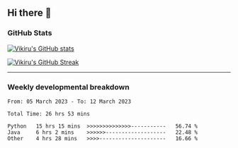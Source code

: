 ## Hi there 👋

### GitHub Stats

[![Vikiru's GitHub stats](https://github-readme-stats.vercel.app/api?username=vikiru&theme=nightowl&include_all_commits=true&count_private=true&hide=stars,contribs&show_icons=true)](https://github.com/anuraghazra/github-readme-stats)

[![Vikiru's GitHub Streak](https://streak-stats.demolab.com/?user=vikiru&theme=nightowl&hide_border=true&date_format=M%20j%5B%2C%20Y%5D)](https://github.com/DenverCoder1/github-readme-streak-stats)

---

### Weekly developmental breakdown

<!--START_SECTION:waka-->

```text
From: 05 March 2023 - To: 12 March 2023

Total Time: 26 hrs 53 mins

Python   15 hrs 15 mins  >>>>>>>>>>>>>>-----------   56.74 %
Java     6 hrs 2 mins    >>>>>>-------------------   22.48 %
Other    4 hrs 28 mins   >>>>---------------------   16.66 %
```

<!--END_SECTION:waka-->
